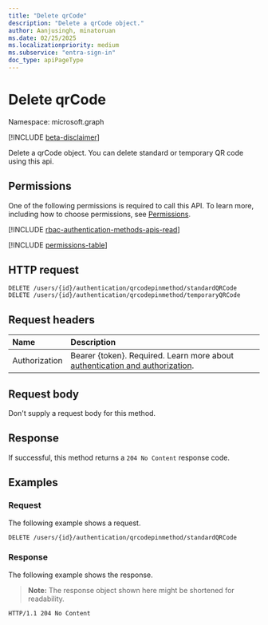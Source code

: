 ```yaml
---
title: "Delete qrCode"
description: "Delete a qrCode object."
author: Aanjusingh, minatoruan
ms.date: 02/25/2025
ms.localizationpriority: medium
ms.subservice: "entra-sign-in"
doc_type: apiPageType
---
```


# Delete qrCode

Namespace: microsoft.graph

[!INCLUDE [beta-disclaimer](../../includes/beta-disclaimer.md)]

Delete a qrCode object. You can delete standard or temporary QR code using this api.

## Permissions
One of the following permissions is required to call this API. To learn more, including how to choose permissions, see [Permissions](/graph/permissions-reference).

[!INCLUDE [rbac-authentication-methods-apis-read](../includes/rbac-for-apis/rbac-authentication-methods-apis-read.md)]

[!INCLUDE [permissions-table](../includes/permissions/authentication-delete-qrcodepinmethod-permissions.md)]

## HTTP request

<!-- {
  "blockType": "ignored"
}
-->
``` http
DELETE /users/{id}/authentication/qrcodepinmethod/standardQRCode
DELETE /users/{id}/authentication/qrcodepinmethod/temporaryQRCode
```

## Request headers

|Name|Description|
|:---|:---|
|Authorization|Bearer {token}. Required. Learn more about [authentication and authorization](/graph/auth/auth-concepts).|

## Request body

Don't supply a request body for this method.

## Response

If successful, this method returns a `204 No Content` response code.

## Examples

### Request

The following example shows a request.
<!-- {
  "blockType": "request",
  "name": "delete_qrcode"
}
-->
``` http
DELETE /users/{id}/authentication/qrcodepinmethod/standardQRCode
```


### Response

The following example shows the response.
>**Note:** The response object shown here might be shortened for readability.
<!-- {
  "blockType": "response",
  "truncated": true
}
-->
``` http
HTTP/1.1 204 No Content
```

